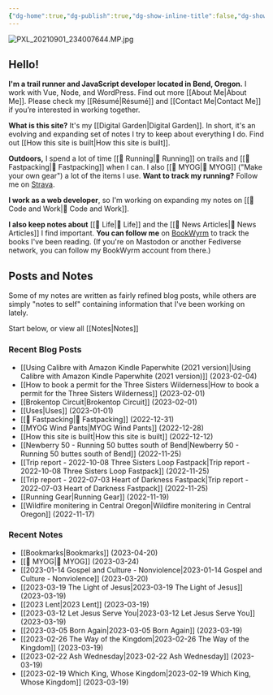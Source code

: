 ```yaml
---
{"dg-home":true,"dg-publish":true,"dg-show-inline-title":false,"dg-show-backlinks":false,"permalink":"/index/","tags":["gardenEntry"],"dgShowBacklinks":false,"dgShowInlineTitle":false,"dgPassFrontmatter":true}
---
```



![PXL_20210901_234007644.MP.jpg](/img/user/98-attachments/PXL_20210901_234007644.MP.jpg)

## Hello!

**I'm a trail runner and JavaScript developer located in Bend, Oregon.** I work with Vue, Node, and WordPress. Find out more [[About Me\|About Me]]. Please check my [[Résumé\|Résumé]] and [[Contact Me\|Contact Me]] if you’re interested in working together.

**What is this site?** It's my [[Digital Garden\|Digital Garden]]. In short, it's an evolving and expanding set of notes I try to keep about everything I do. Find out [[How this site is built\|How this site is built]].

**Outdoors,** I spend a lot of time [[📘 Running\|📘 Running]] on trails and [[📘 Fastpacking\|📘 Fastpacking]] when I can. I also [[📘 MYOG\|📘 MYOG]] ("Make your own gear") a lot of the items I use. **Want to track my running?** Follow me on [Strava](https://www.strava.com/athletes/1057219).

**I work as a web developer**, so I'm working on expanding my notes on [[📘 Code and Work\|📘 Code and Work]].

**I also keep notes about** [[📘 Life\|📘 Life]] and the [[📘 News Articles\|📘 News Articles]] I find important. **You can follow me** on [BookWyrm](https://bookwyrm.ajy.co/user/aaronjamesyoung) to track the books I've been reading. (If you're on Mastodon or another Fediverse network, you can follow my BookWyrm account from there.)

## Posts and Notes

Some of my notes are written as fairly refined blog posts, while others are simply "notes to self" containing information that I've been working on lately.

Start below, or view all [[Notes\|Notes]]

<div class="col-2">
<div>

### Recent Blog Posts

- [[Using Calibre with Amazon Kindle Paperwhite (2021 version)\|Using Calibre with Amazon Kindle Paperwhite (2021 version)]] (2023-02-04)
- [[How to book a permit for the Three Sisters Wilderness\|How to book a permit for the Three Sisters Wilderness]] (2023-02-01)
- [[Brokentop Circuit\|Brokentop Circuit]] (2023-02-01)
- [[Uses\|Uses]] (2023-01-01)
- [[📘 Fastpacking\|📘 Fastpacking]] (2022-12-31)
- [[MYOG Wind Pants\|MYOG Wind Pants]] (2022-12-28)
- [[How this site is built\|How this site is built]] (2022-12-12)
- [[Newberry 50 - Running 50 buttes south of Bend\|Newberry 50 - Running 50 buttes south of Bend]] (2022-11-25)
- [[Trip report - 2022-10-08 Three Sisters Loop Fastpack\|Trip report - 2022-10-08 Three Sisters Loop Fastpack]] (2022-11-25)
- [[Trip report - 2022-07-03 Heart of Darkness Fastpack\|Trip report - 2022-07-03 Heart of Darkness Fastpack]] (2022-11-25)
- [[Running Gear\|Running Gear]] (2022-11-19)
- [[Wildfire monitering in Central Oregon\|Wildfire monitering in Central Oregon]] (2022-11-17)


</div><div>

### Recent Notes

- [[Bookmarks\|Bookmarks]] (2023-04-20)
- [[📘 MYOG\|📘 MYOG]] (2023-03-24)
- [[2023-01-14 Gospel and Culture - Nonviolence\|2023-01-14 Gospel and Culture - Nonviolence]] (2023-03-20)
- [[2023-03-19 The Light of Jesus\|2023-03-19 The Light of Jesus]] (2023-03-19)
- [[2023 Lent\|2023 Lent]] (2023-03-19)
- [[2023-03-12 Let Jesus Serve You\|2023-03-12 Let Jesus Serve You]] (2023-03-19)
- [[2023-03-05 Born Again\|2023-03-05 Born Again]] (2023-03-19)
- [[2023-02-26 The Way of the Kingdom\|2023-02-26 The Way of the Kingdom]] (2023-03-19)
- [[2023-02-22 Ash Wednesday\|2023-02-22 Ash Wednesday]] (2023-03-19)
- [[2023-02-19 Which King, Whose Kingdom\|2023-02-19 Which King, Whose Kingdom]] (2023-03-19)


</div>
</div>
